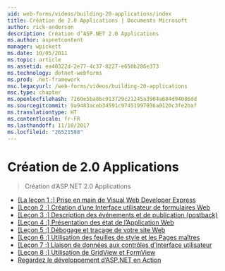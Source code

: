 ```yaml
---
uid: web-forms/videos/building-20-applications/index
title: Création de 2.0 Applications | Documents Microsoft
author: rick-anderson
description: Création d’ASP.NET 2.0 Applications
ms.author: aspnetcontent
manager: wpickett
ms.date: 10/05/2011
ms.topic: article
ms.assetid: ea40322d-2e77-4c37-8227-e650b286e373
ms.technology: dotnet-webforms
ms.prod: .net-framework
msc.legacyurl: /web-forms/videos/building-20-applications
msc.type: chapter
ms.openlocfilehash: 7260e5ba8bc913729c21245a3904a684d94086dd
ms.sourcegitcommit: 9a9483aceb34591c97451997036a9120c3fe2baf
ms.translationtype: HT
ms.contentlocale: fr-FR
ms.lasthandoff: 11/10/2017
ms.locfileid: "26521588"
---
```

<a name="building-20-applications"></a>Création de 2.0 Applications
====================
> Création d’ASP.NET 2.0 Applications


- [[La leçon 1 :] Prise en main de Visual Web Developer Express](lesson-1-getting-started-with-visual-web-developer-express.md)
- [[Leçon 2 :] Création d’une Interface utilisateur de formulaires Web](lesson-2-creating-a-web-forms-user-interface.md)
- [[Leçon 3 :] Description des événements et de publication (postback)](lesson-3-understanding-more-about-events-and-postback.md)
- [[Leçon 4 :] Présentation des état de l’Application Web](lesson-4-understanding-web-application-state.md)
- [[Leçon 5 :] Débogage et traçage de votre site Web](lesson-5-debugging-and-tracing-your-website.md)
- [[Leçon 6 :] Utilisation des feuilles de style et les Pages maîtres](lesson-6-working-with-stylesheets-and-master-pages.md)
- [[Leçon 7 :] Liaison de données aux contrôles d’Interface utilisateur](lesson-7-databinding-to-user-interface-controls.md)
- [[Leçon 8 :] Utilisation de GridView et FormView](lesson-8-working-with-the-gridview-and-formview.md)
- [Regardez le développement d’ASP.NET en Action](watch-aspnet-development-in-action.md)
